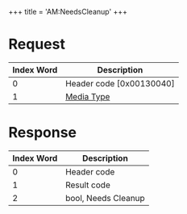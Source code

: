 +++
title = 'AM:NeedsCleanup'
+++

# Request

| Index Word | Description                                            |
|------------|--------------------------------------------------------|
| 0          | Header code \[0x00130040\]                             |
| 1          | [Media Type](Filesystem_services#mediatype "wikilink") |

# Response

| Index Word | Description         |
|------------|---------------------|
| 0          | Header code         |
| 1          | Result code         |
| 2          | bool, Needs Cleanup |
